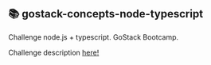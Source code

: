 ## :books: gostack-concepts-node-typescript
Challenge node.js + typescript. GoStack Bootcamp.

Challenge description [here!](https://github.com/Rocketseat/bootcamp-gostack-desafios/tree/master/desafio-fundamentos-nodejs)
